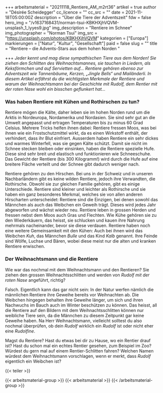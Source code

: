 +++
arbeitsmaterial = "20211118_Rentiere_AM_m2rt36"
artikel = true
author = "Désirée Scheidegger"
cc_licence = ""
cc_src = ""
date = 2021-11-18T05:00:00Z
description = "Über die Tiere der Adventszeit"
fdw = false
hero_img = "/v1637168431/norman-tsui-KBKHXjhVQVM-unsplash_1_lyyes9.jpg"
img_description = "Rentiere im Schnee"
img_photographer = "Norman Tsui"
img_src = "https://unsplash.com/photos/KBKHXjhVQVM"
kategorien = ["Europa"]
markierungen = ["Natur", "Kultur", "Gesellschaft"]
paid = false
slug = ""
title = "Rentiere – die Advents-Stars aus dem hohen Norden  "

+++
_Jeder kennt und mag diese sympathischen Tiere aus dem Norden! Sie ziehen den Schlitten des Weihnachtsmannes, sie tauchen in Liedern, als Keksförmchen und auf Servietten auf… Rentiere gehören ebenso zur Adventszeit wie Tannenbäume, Kerzen, „Jingle Bells“ und Mailänderli. In diesem Artikel erfährst du die wichtigsten Merkmale der Rentiere und warum der Weihnachtsmann bei der Geschichte mit Rudolf, dem Rentier mit der roten Nase wohl ein bisschen geflunkert hat…_

### Was haben Rentiere mit Kühen und Rothirschen zu tun?

Rentiere mögen die Kälte, daher leben sie im hohen Norden rund um die Arktis in Nordeuropa, Nordamerika und Nordasien. Sie sind sehr gut an die Umwelt angepasst und ertragen Temperaturen bis zu minus 60 Grad Celsius. Mehrere Tricks helfen ihnen dabei: Rentiere fressen Moos, was bei ihnen wie ein Frostschutzmittel wirkt, da es einen Wirkstoff enthält, der verhindert, dass ihr Blut einfriert. Ausserdem haben Rentiere ein sehr dickes und warmes Winterfell, was sie gegen Kälte schützt. Damit sie nicht im Schnee stecken bleiben oder einsinken, haben die Rentiere spezielle Hufe. Diese sind sehr breit und elastisch und funktionieren wie Schneeschuhe. Das Gewicht der Rentiere (bis 300 Kilogramm!) wird durch die Hufe auf eine breitere Fläche verteilt und der Schnee gibt dadurch weniger nach.

Rentiere gehören zu den Hirschen. Bei uns in der Schweiz und in unseren Nachbarländern gibt es keine wilden Rentiere, jedoch ihre Verwandten, die Rothirsche. Obwohl sie zur gleichen Familie gehören, gibt es einige Unterschiede. Rentiere sind kleiner und leichter als Rothirsche und sie haben ein ganz besonderes Merkmal, welches sie von allen anderen Hirscharten unterscheidet: Rentiere sind die Einzigen, bei denen sowohl das Männchen als auch das Weibchen ein Geweih trägt. Dieses wird jedes Jahr abgeworfen und wächst wieder neu. Rentiere leben in grossen Herden und fressen nebst dem Moos auch Gras und Flechten. Wie Kühe gehören sie zu den Wiederkäuern, das heisst, sie schlucken und kauen ihre Nahrung mehrmals nacheinander, bevor sie diese verdauen. Rentiere haben noch eine weitere Gemeinsamkeit mit den Kühen: Auch bei ihnen wird das Weibchen _Kuh_, das Männchen _Bulle_ und das Kind _Kalb_ genannt. Ihre Feinde sind Wölfe, Luchse und Bären, wobei diese meist nur die alten und kranken Rentiere erwischen.

### Der Weihnachtsmann und die Rentiere

Wie war das nochmal mit dem Weihnachtsmann und den Rentieren? Sie ziehen den grossen Weihnachtsschlitten und werden von _Rudolf mit der roten Nase_ angeführt, richtig?

Falsch. Eigentlich kann das gar nicht sein: In der Natur werfen nämlich die männlichen Rentiere ihre Geweihe bereits vor Weihnachten ab. Die Weibchen hingegen behalten ihre Geweihe länger, um sich und ihren Nachwuchs im Bauch auch im Winter beschützen zu können. Das heisst, all die Rentiere auf den Bildern mit dem Weihnachtsschlitten können nur weibliche Tiere sein, da die Männchen zu diesem Zeitpunkt gar keine Geweihe haben. Na Herr Weihnachtsmann, vielleicht solltest du also nochmal überprüfen, ob dein _Rudolf_ wirklich ein _Rudolf_ ist oder nicht eher eine _Rudolfine_.

Magst du Rentiere? Hast du etwas bei dir zu Hause, wo ein Rentier drauf ist? Hast du schon mal ein echtes Rentier gesehen, zum Beispiel im Zoo? Würdest du gern mal auf einem Rentier-Schlitten fahren? Welchen Namen würdest dem Weihnachtsmann vorschlagen, wenn er merkt, dass _Rudolf_ eigentlich ein Weibchen ist?

{{< teiler >}}

{{< arbeitsmaterial-group >}}
{{< arbeitsmaterial >}}
{{< /arbeitsmaterial-group >}}